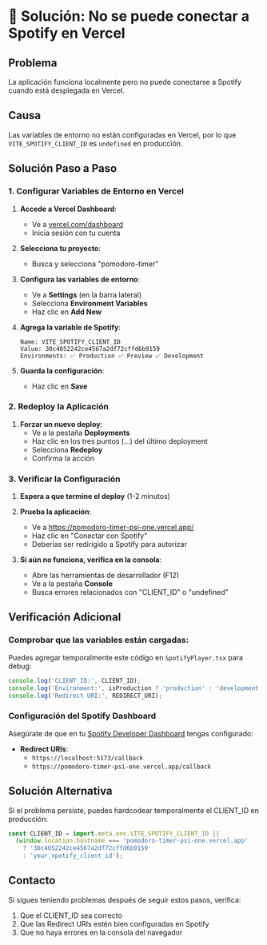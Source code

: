 # 🔧 Solución: No se puede conectar a Spotify en Vercel

## Problema
La aplicación funciona localmente pero no puede conectarse a Spotify cuando está desplegada en Vercel.

## Causa
Las variables de entorno no están configuradas en Vercel, por lo que `VITE_SPOTIFY_CLIENT_ID` es `undefined` en producción.

## Solución Paso a Paso

### 1. Configurar Variables de Entorno en Vercel

1. **Accede a Vercel Dashboard**:
   - Ve a [vercel.com/dashboard](https://vercel.com/dashboard)
   - Inicia sesión con tu cuenta

2. **Selecciona tu proyecto**:
   - Busca y selecciona "pomodoro-timer"

3. **Configura las variables de entorno**:
   - Ve a **Settings** (en la barra lateral)
   - Selecciona **Environment Variables**
   - Haz clic en **Add New**

4. **Agrega la variable de Spotify**:
   ```
   Name: VITE_SPOTIFY_CLIENT_ID
   Value: 30c4052242ce4567a2df72cffd6b9159
   Environments: ✅ Production ✅ Preview ✅ Development
   ```

5. **Guarda la configuración**:
   - Haz clic en **Save**

### 2. Redeploy la Aplicación

1. **Forzar un nuevo deploy**:
   - Ve a la pestaña **Deployments**
   - Haz clic en los tres puntos (...) del último deployment
   - Selecciona **Redeploy**
   - Confirma la acción

### 3. Verificar la Configuración

1. **Espera a que termine el deploy** (1-2 minutos)

2. **Prueba la aplicación**:
   - Ve a https://pomodoro-timer-psi-one.vercel.app/
   - Haz clic en "Conectar con Spotify"
   - Deberías ser redirigido a Spotify para autorizar

3. **Si aún no funciona, verifica en la consola**:
   - Abre las herramientas de desarrollador (F12)
   - Ve a la pestaña **Console**
   - Busca errores relacionados con "CLIENT_ID" o "undefined"

## Verificación Adicional

### Comprobar que las variables están cargadas:

Puedes agregar temporalmente este código en `SpotifyPlayer.tsx` para debug:

```javascript
console.log('CLIENT_ID:', CLIENT_ID);
console.log('Environment:', isProduction ? 'production' : 'development');
console.log('Redirect URI:', REDIRECT_URI);
```

### Configuración del Spotify Dashboard

Asegúrate de que en tu [Spotify Developer Dashboard](https://developer.spotify.com/dashboard) tengas configurado:

- **Redirect URIs**:
  - `https://localhost:5173/callback`
  - `https://pomodoro-timer-psi-one.vercel.app/callback`

## Solución Alternativa

Si el problema persiste, puedes hardcodear temporalmente el CLIENT_ID en producción:

```javascript
const CLIENT_ID = import.meta.env.VITE_SPOTIFY_CLIENT_ID || 
  (window.location.hostname === 'pomodoro-timer-psi-one.vercel.app' 
    ? '30c4052242ce4567a2df72cffd6b9159' 
    : 'your_spotify_client_id');
```

## Contacto

Si sigues teniendo problemas después de seguir estos pasos, verifica:
1. Que el CLIENT_ID sea correcto
2. Que las Redirect URIs estén bien configuradas en Spotify
3. Que no haya errores en la consola del navegador
